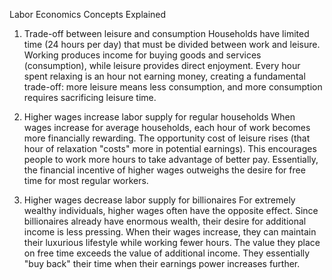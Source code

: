 Labor Economics Concepts Explained

1. Trade-off between leisure and consumption
Households have limited time (24 hours per day) that must be divided between work and leisure. Working produces income for buying goods and services (consumption), while leisure provides direct enjoyment. Every hour spent relaxing is an hour not earning money, creating a fundamental trade-off: more leisure means less consumption, and more consumption requires sacrificing leisure time.

2. Higher wages increase labor supply for regular households
When wages increase for average households, each hour of work becomes more financially rewarding. The opportunity cost of leisure rises (that hour of relaxation "costs" more in potential earnings). This encourages people to work more hours to take advantage of better pay. Essentially, the financial incentive of higher wages outweighs the desire for free time for most regular workers.

3. Higher wages decrease labor supply for billionaires
For extremely wealthy individuals, higher wages often have the opposite effect. Since billionaires already have enormous wealth, their desire for additional income is less pressing. When their wages increase, they can maintain their luxurious lifestyle while working fewer hours. The value they place on free time exceeds the value of additional income. They essentially "buy back" their time when their earnings power increases further.